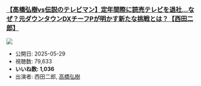 ### [【高橋弘樹vs伝説のテレビマン】定年間際に読売テレビを退社...なぜ？元ダウンタウンDXチーフPが明かす新たな挑戦とは？【西田二郎】](https://www.youtube.com/watch?v=zZYipP_9Kek)
[![](https://img.youtube.com/vi/zZYipP_9Kek/sddefault.jpg)](https://www.youtube.com/watch?v=zZYipP_9Kek)
-   公開日: 2025-05-29
-   視聴数: 79,633
-   **いいね数: 1,036**
-   出演者: 西田二郎, [高橋弘樹](/rehacq_fan/people/高橋弘樹 "wikilink")
